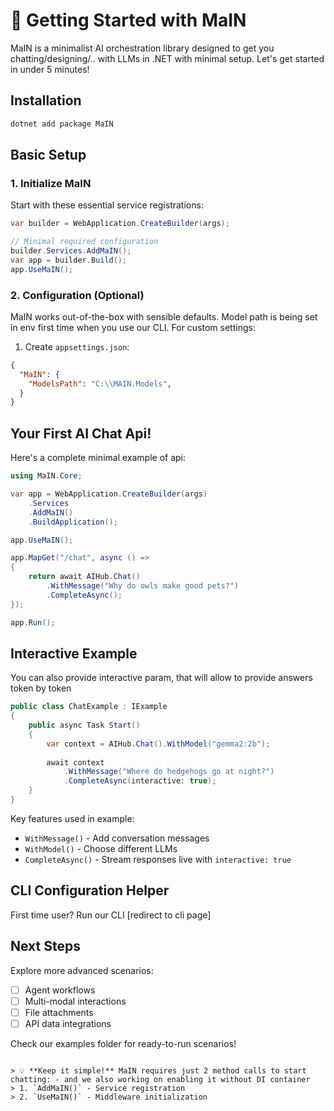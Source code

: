 # 🚀 Getting Started with MaIN

MaIN is a minimalist AI orchestration library designed to get you chatting/designing/.. with LLMs in .NET with minimal setup. Let's get started in under 5 minutes!

## Installation

```bash
dotnet add package MaIN
```

## Basic Setup

### 1. Initialize MaIN

Start with these essential service registrations:

```csharp
var builder = WebApplication.CreateBuilder(args);

// Minimal required configuration
builder.Services.AddMaIN();
var app = builder.Build();
app.UseMaIN();
```

### 2. Configuration (Optional)

MaIN works out-of-the-box with sensible defaults. Model path is being set in env first time when you use our CLI. For custom settings: 
1. Create `appsettings.json`:
```json
{
  "MaIN": {
    "ModelsPath": "C:\\MAIN.Models",
  }
}
```

## Your First AI Chat Api!

Here's a complete minimal example of api:

```csharp
using MaIN.Core;

var app = WebApplication.CreateBuilder(args)
    .Services
    .AddMaIN()
    .BuildApplication();

app.UseMaIN();

app.MapGet("/chat", async () => 
{
    return await AIHub.Chat()
        .WithMessage("Why do owls make good pets?")
        .CompleteAsync();
});

app.Run();
```

## Interactive Example

You can also provide interactive param, that will allow to provide answers token by token

```csharp
public class ChatExample : IExample
{
    public async Task Start()
    {
        var context = AIHub.Chat().WithModel("gemma2:2b");
        
        await context
            .WithMessage("Where do hedgehogs go at night?")
            .CompleteAsync(interactive: true);
    }
}
```

Key features used in example:
- `WithMessage()` - Add conversation messages
- `WithModel()` - Choose different LLMs
- `CompleteAsync()` - Stream responses live with `interactive: true`

## CLI Configuration Helper

First time user? Run our CLI
[redirect to cli page]

## Next Steps

Explore more advanced scenarios:
- [ ] Agent workflows
- [ ] Multi-modal interactions
- [ ] File attachments
- [ ] API data integrations

Check our examples folder for ready-to-run scenarios!
```

> 💡 **Keep it simple!** MaIN requires just 2 method calls to start chatting: - and we also working on enabling it without DI container
> 1. `AddMaIN()` - Service registration
> 2. `UseMaIN()` - Middleware initialization
```